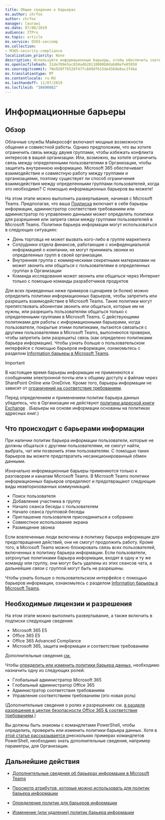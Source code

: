 ```yaml
---
title: Общие сведения о барьерах
ms.author: chrfox
author: chrfox
manager: laurawi
ms.date: 07/08/2019
audience: ITPro
ms.topic: article
ms.service: O365-seccomp
ms.collection:
- M365-security-compliance
localization_priority: None
description: Используйте информационные барьеры, чтобы обеспечить соответствие требованиям, используя Microsoft Teams в вашей организации.
ms.openlocfilehash: 31de709e5ac834ad628110088b0dab80efe85950
ms.sourcegitcommit: 70e920f76526f47fc849df615de4569e0ac2f4be
ms.translationtype: MT
ms.contentlocale: ru-RU
ms.lasthandoff: 11/07/2019
ms.locfileid: "38690882"
---
```

# <a name="information-barriers"></a>Информационные барьеры

## <a name="overview"></a>Обзор

Облачные службы Майкрософт включают мощные возможности общения и совместной работы. Однако предположим, что вы хотите ограничить связь между двумя группами, чтобы избежать конфликта интересов в вашей организации. Или, возможно, вы хотите ограничить связь между определенными пользователями в Организации, чтобы защитить внутреннюю информацию. Microsoft 365 обеспечивает взаимодействие и совместную работу между группами и организациями, поэтому существует ли способ ограничения взаимодействия между определенными группами пользователей, когда это необходимо? С помощью информационных барьеров вы можете! 

На этом этапе можно выполнить развертывание, начиная с Microsoft Teams. Предполагая, что ваша [Подписка](#required-licenses-and-permissions) включает в себя барьеры информации, администратор соответствия требованиям или администратор по управлению данными может определять политики для разрешения или запрета связи между группами пользователей в Microsoft Teams. Политики барьера информации могут использоваться в следующих ситуациях:

- День торговца не может вызвать кого-либо в группе маркетинга
- Сотрудники отдела финансов, работающие с конфиденциальной информацией о компании, не могут принимать звонки из определенных групп в своей организации.
- Внутренняя группа с коммерческими секретными материалами не может звонить или общаться с пользователями в определенных группах в Организации
- Команда исследования может звонить или общаться через Интернет только с помощью команды разработчиков продуктов

Для всех приведенных ниже примеров сценариев (и более) можно определить политики информационных барьеров, чтобы запретить или разрешить взаимодействие в Microsoft Teams. Такие политики могут препятствовать абонентам звонить или общаться, которые им не нужны, или разрешить пользователям общаться только с определенными группами в Microsoft Teams. С действующими политиками для работы с информационными барьерами, когда пользователи, покрытые этими политиками, пытаются связаться с другими пользователями в Microsoft Teams, выполняются проверки, чтобы запретить (или разрешить) связь (как определено политиками барьера информации). Чтобы узнать больше о пользовательском интерфейсе с помощью барьеров информации, ознакомьтесь с разделом [Information барьеры в Microsoft Teams](https://docs.microsoft.com/MicrosoftTeams/information-barriers-in-teams).

> [!IMPORTANT]
> В настоящее время барьеры информации не применяются к сообщениям электронной почты или к общему доступу к файлам через SharePoint Online или OneDrive. Кроме того, барьеры информации не зависят от [ограничений на соответствие требованиям](tagging-and-assessment-in-advanced-ediscovery.md).<p>Перед определением и применением политик барьера данных убедитесь, что в Организации не действуют [политики адресной книги Exchange](https://docs.microsoft.com/exchange/address-books/address-book-policies/address-book-policies) . (Барьеры на основе информации основаны на политиках адресных книг.) 

## <a name="what-happens-with-information-barriers"></a>Что происходит с барьерами информации

При наличии политик барьера информации пользователи, которые не должны общаться с другими пользователями, не смогут найти, выбрать, чат или позвонить этим пользователям. С помощью таких барьеров вы можете предотвратить несанкционированный обмен данными.

Изначально информационные барьеры применяются только к разговорам и каналам Microsoft Teams. В Microsoft Teams политики информационных барьеров определяют и предотвращают следующие виды неавторизованных коммуникаций.
- Поиск пользователя
- Добавление участника в группу
- Начало сеанса беседы с пользователем
- Начало сеанса групповой беседы
- Приглашение пользователя присоединиться к собранию
- Совместное использование экрана
- Размещение звонка 

Если вовлеченные люди включены в политику барьера информации для предотвращения действий, они не смогут продолжить работу. Кроме того, в Microsoft Teams можно блокировать связь всех пользователей, включенных в политику барьера информации. Если пользователи, затронутые политиками барьера информации, входят в одну и ту же команду или группу, они могут быть удалены из этих сеансов чата, а дальнейшие связи с группой могут быть не разрешены.

Чтобы узнать больше о пользовательском интерфейсе с помощью барьеров информации, ознакомьтесь с разделом [Information барьеры в Microsoft Teams](https://docs.microsoft.com/MicrosoftTeams/information-barriers-in-teams).

## <a name="required-licenses-and-permissions"></a>Необходимые лицензии и разрешения

На этом этапе можно выполнить развертывание, а также включить в подписки следующие сведения:

- Microsoft 365 E5
- Office 365 E5
- Office 365 Advanced Compliance
- Microsoft 365, защита информации и соответствие требованиям

Дополнительные сведения [см.](https://products.office.com/business/security-and-compliance/compliance-solutions)

Чтобы [определить или изменить политики барьера данных](information-barriers-policies.md), необходимо назначить одну из следующих ролей:

- Глобальный администратор Microsoft 365
- Глобальный администратор Office 365
- Администратор соответствия требованиям
- Управление соответствием требованиям (это новая роль)

(Дополнительные сведения о ролях и разрешениях см. [в разделе разрешения в центре безопасности Office 365 & соответствия требованиям](../security/office-365-security/protect-against-threats.md).)

Вы должны быть знакомы с командлетами PowerShell, чтобы определить, проверить или изменить политики барьера данных. Хотя в [этой статье рассказывается о](information-barriers-policies.md)нескольких примерах командлетов PowerShell, необходимо знать дополнительные сведения, например параметры, для Организации.

## <a name="next-steps"></a>Дальнейшие действия

- [Дополнительные сведения об барьерах информации в Microsoft Teams](https://docs.microsoft.com/MicrosoftTeams/information-barriers-in-teams)

- [Просмотр атрибутов, которые можно использовать для политик барьера информации](information-barriers-attributes.md)

- [Определение политик для барьеров информации](information-barriers-policies.md)

- [Изменение (или удаление) политик барьера информации](information-barriers-edit-segments-policies.md.md) 

